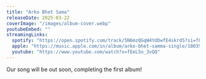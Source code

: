 ```yaml
---
title: "Arko Bhet Sama"
releaseDate: 2025-03-22
coverImage: "/images/album-cover.webp"
youtubeEmbed: ""
streamingLinks:
  spotify: "https://open.spotify.com/track/5N6mzQGqW4YdDwfE4skrd5?si=f873d983e4594a05"
  apple: "https://music.apple.com/in/album/arko-bhet-samma-single/1803923891"
  youtube: "https://www.youtube.com/watch?v=fEeL5o_3vQQ"
---
```


Our song will be out soon, completing the first album!